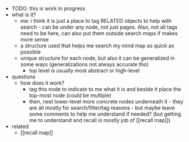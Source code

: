   * TODO: this is work in progress
  * what is it?
    * me: i think it is just a place to tag RELATED objects to help with search - can be under any node, not just pages. Also, not all tags need to be here, can also put them outside search maps if makes more sense
    * a structure used that helps me search my mind map as quick as possible
    * unique structure for each node, but also it can be generalized in some ways (generalizations not always accurate tho)
      * top level is usually most abstract or high-level
  * questions
    * how does it work?
      * tag this node to indicate to me what it is and beside it place the top-most node (could be multiple)
      * then, nest lower-level more concrete nodes underneath it - they are all mostly for search/filter/tag reasons - but maybe leave some comments to help me understand if needed? (but getting me to understand and recall is mostly job of [[recall map]])
  * related
    * [[recall map]]